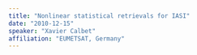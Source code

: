 ```yaml
---
title: "Nonlinear statistical retrievals for IASI"
date: "2010-12-15"
speaker: "Xavier Calbet"
affiliation: "EUMETSAT, Germany"
---
```

